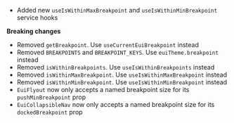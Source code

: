 - Added new `useIsWithinMaxBreakpoint` and `useIsWithinMinBreakpoint` service hooks

**Breaking changes**

- Removed `getBreakpoint`. Use `useCurrentEuiBreakpoint` instead
- Removed `BREAKPOINTS` and `BREAKPOINT_KEYS`. Use `euiTheme.breakpoint` instead
- Removed `isWithinBreakpoints`. Use `useIsWithinBreakpoints` instead
- Removed `isWithinMaxBreakpoint`. Use `useIsWithinMaxBreakpoint` instead
- Removed `isWithinMinBreakpoint`. Use `useIsWithinMinBreakpoint` instead
- `EuiFlyout` now only accepts a named breakpoint size for its `pushMinBreakpoint` prop
- `EuiCollapsibleNav` now only accepts a named breakpoint size for its `dockedBreakpoint` prop
